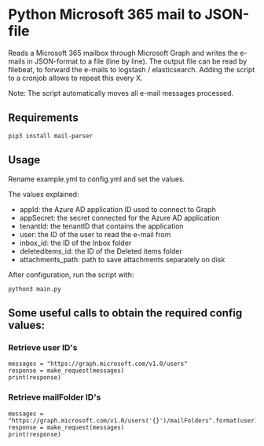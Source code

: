 # Python Microsoft 365 mail to JSON-file

Reads a Microsoft 365 mailbox through Microsoft Graph and writes the e-mails in JSON-format to a file (line by line).
The output file can be read by filebeat, to forward the e-mails to logstash / elasticsearch.
Adding the script to a cronjob allows to repeat this every X.

Note: The script automatically moves all e-mail messages processed.

## Requirements

``pip3 install mail-parser``

## Usage

Rename example.yml to config.yml and set the values.

The values explained:
- appId: the Azure AD application ID used to connect to Graph
- appSecret: the secret connected for the Azure AD application
- tenantId: the tenantID that contains the application
- user: the ID of the user to read the e-mail from
- inbox_id: the ID of the Inbox folder
- deleteditems_id: the ID of the Deleted items folder
- attachments_path: path to save attachments separately on disk

After configuration, run the script with:

``python3 main.py``

## Some useful calls to obtain the required config values:

### Retrieve user ID's

```
messages = "https://graph.microsoft.com/v1.0/users"
response = make_request(messages)
print(response)
```

### Retrieve mailFolder ID's

```
messages = "https://graph.microsoft.com/v1.0/users('{}')/mailFolders".format(user)
response = make_request(messages)
print(response)
```

